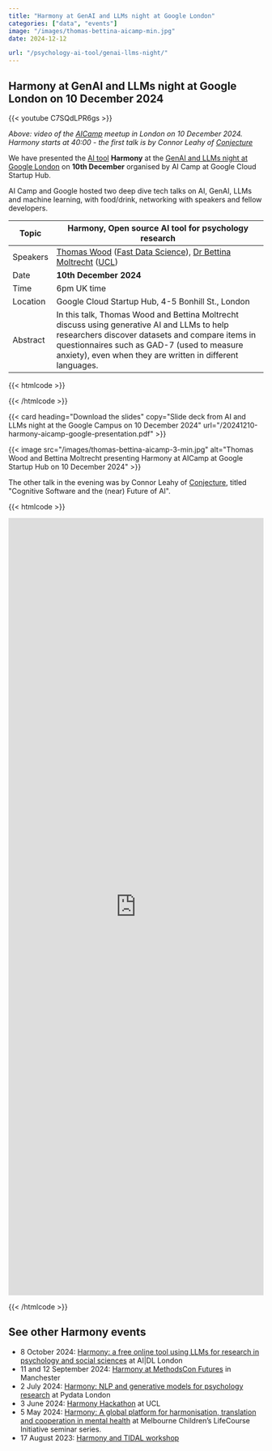 ```yaml
---
title: "Harmony at GenAI and LLMs night at Google London"
categories: ["data", "events"]
image: "/images/thomas-bettina-aicamp-min.jpg"
date: 2024-12-12

url: "/psychology-ai-tool/genai-llms-night/"
---
```


## Harmony at GenAI and LLMs night at Google London on 10 December 2024

{{< youtube C7SQdLPR6gs >}}

*Above: video of the [AICamp](https://www.aicamp.ai/) meetup in London on 10 December 2024. Harmony starts at 40:00 - the first talk is by Connor Leahy of [Conjecture](https://www.conjecture.dev/)*

We have presented the [AI tool](/psychology-ai-tool/) **Harmony**  at the [GenAI and LLMs night at Google London](https://www.aicamp.ai/event/eventdetails/W2024121010) on **10th December**  organised by AI Camp at Google Cloud Startup Hub.

AI Camp and Google hosted two deep dive tech talks on AI, GenAI, LLMs and machine learning, with food/drink, networking with speakers and fellow developers.

| Topic | Harmony, Open source AI tool for psychology research |
| ----- | -------- |
| Speakers | [Thomas Wood](https://freelancedatascientist.net/) ([Fast Data Science](https://fastdatascience.com/)), [Dr Bettina Moltrecht](https://profiles.ucl.ac.uk/60736-bettina-moltrecht) ([UCL](https://ucl.ac.uk)) |
| Date | **10th December 2024** |
| Time | 6pm UK time |
| Location | Google Cloud Startup Hub, 4-5 Bonhill St., London |
| Abstract | In this talk, Thomas Wood and Bettina Moltrecht discuss using generative AI and LLMs to help researchers discover datasets and compare items in questionnaires such as GAD-7 (used to measure anxiety), even when they are written in different languages. |

{{< htmlcode >}}
<!--
{{< card heading="Register" copy="RSVP to join the AI and LLMs night at the Google Campus on 10 December 2024" url="https://www.aicamp.ai/event/eventdetails/W2024121010" >}}
-->

{{< /htmlcode >}}

{{< card heading="Download the slides" copy="Slide deck from AI and LLMs night at the Google Campus on 10 December 2024" url="/20241210-harmony-aicamp-google-presentation.pdf" >}}


{{< image src="/images/thomas-bettina-aicamp-3-min.jpg" alt="Thomas Wood and Bettina Moltrecht presenting Harmony at AICamp at Google Startup Hub on 10 December 2024" >}}



The other talk in the evening was by Connor Leahy of [Conjecture](https://www.conjecture.dev/), titled "Cognitive Software and the (near) Future of AI".



{{< htmlcode >}}

<iframe src="https://www.linkedin.com/embed/feed/update/urn:li:ugcPost:7272943791806816256" height="1536" width="504" frameborder="0" allowfullscreen="" title="Embedded post"></iframe>

{{< /htmlcode >}}


## See other Harmony events


* 8 October 2024: [Harmony: a free online tool using LLMs for research in psychology and social sciences](/psychology-ai-tool/aidl-meetup/)  at AI|DL London
* 11 and 12 September 2024: [Harmony at MethodsCon Futures](/ai-in-mental-health/harmony-at-methodscon-futures/
) in Manchester
* 2 July 2024: [Harmony: NLP and generative models for psychology research](/open-source-for-social-science/pydata-meetup/)  at Pydata London
* 3 June 2024: [Harmony Hackathon](/open-source-for-social-science/hackathon/) at UCL
* 5 May 2024: [Harmony: A global platform for harmonisation, translation and cooperation in mental health](/ai-in-mental-health/harmony-at-lifecourse-seminar/) at  Melbourne Children’s LifeCourse Initiative seminar series.
* 17 August 2023: [Harmony and TIDAL workshop](/ai-in-mental-health/harmony-and-tidal-workshop)
